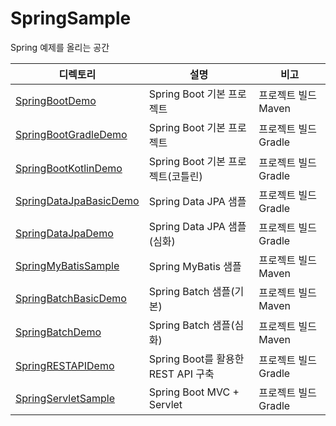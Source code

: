 # SpringSample

Spring 예제를 올리는 공간

| 디렉토리 | 설명 | 비고 |
| --- | --- | --- |
| [SpringBootDemo](https://github.com/sangki930/SpringSample/tree/main/SpringBootDemo) | Spring Boot 기본 프로젝트 | 프로젝트 빌드 Maven |
| [SpringBootGradleDemo](https://github.com/sangki930/SpringSample/tree/main/SpringBootGradleDemo) | Spring Boot 기본 프로젝트 | 프로젝트 빌드 Gradle |
| [SpringBootKotlinDemo](https://github.com/sangki930/SpringSample/tree/main/SpringBootKotlinDemo) | Spring Boot 기본 프로젝트(코틀린) | 프로젝트 빌드 Gradle |
| [SpringDataJpaBasicDemo](https://github.com/sangki930/SpringSample/tree/main/SpringDataJpaBasicDemo) | Spring Data JPA 샘플 | 프로젝트 빌드 Gradle |
| [SpringDataJpaDemo](https://github.com/sangki930/SpringSample/tree/main/SpringDataJpaDemo) | Spring Data JPA 샘플(심화) | 프로젝트 빌드 Gradle |
| [SpringMyBatisSample](https://github.com/sangki930/SpringSample/tree/main/SpringMyBatisSample) | Spring MyBatis 샘플 | 프로젝트 빌드 Maven |
| [SpringBatchBasicDemo](https://github.com/sangki930/SpringSample/tree/main/SpringBatchBasicDemo) | Spring Batch 샘플(기본) | 프로젝트 빌드 Maven |
| [SpringBatchDemo](https://github.com/sangki930/SpringSample/tree/main/SpringBatchDemo) | Spring Batch 샘플(심화) | 프로젝트 빌드 Maven |
| [SpringRESTAPIDemo](https://github.com/sangki930/SpringSample/tree/main/SpringRESTAPIDemo) | Spring Boot를 활용한 REST API 구축 | 프로젝트 빌드 Gradle |
| [SpringServletSample](https://github.com/sangki930/SpringSample/tree/main/SpringServletSample) | Spring Boot MVC + Servlet | 프로젝트 빌드 Gradle |
